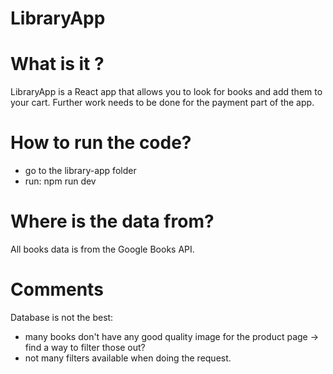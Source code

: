 # LibraryApp

# What is it ?

LibraryApp is a React app that allows you to look for books and add them to your cart. Further work needs to be done for the payment part of the app.

# How to run the code?

- go to the library-app folder
- run: npm run dev

# Where is the data from?

All books data is from the Google Books API.

# Comments

Database is not the best:

- many books don't have any good quality image for the product page -> find a way to filter those out?
- not many filters available when doing the request.

